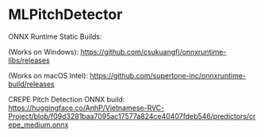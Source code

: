 # MLPitchDetector

ONNX Runtime Static Builds:

(Works on Windows):
https://github.com/csukuangfj/onnxruntime-libs/releases

(Works on macOS Intel):
https://github.com/supertone-inc/onnxruntime-build/releases


CREPE Pitch Detection ONNX build:
https://huggingface.co/AnhP/Vietnamese-RVC-Project/blob/f09d3281baa7095ac17577a824ce40407fdeb546/predictors/crepe_medium.onnx
